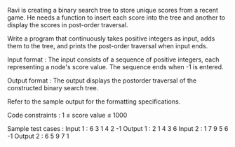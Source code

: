 Ravi is creating a binary search tree to store unique scores from a recent game. He needs a function to insert each score into the tree and another to display the scores in post-order traversal. 



Write a program that continuously takes positive integers as input, adds them to the tree, and prints the post-order traversal when input ends.

Input format :
The input consists of a sequence of positive integers, each representing a node's score value. The sequence ends when -1 is entered.

Output format :
The output displays the postorder traversal of the constructed binary search tree.



Refer to the sample output for the formatting specifications.

Code constraints :
1 ≤ score value ≤ 1000

Sample test cases :
Input 1 :
6 3 1 4 2 -1
Output 1 :
2 1 4 3 6 
Input 2 :
1 7 9 5 6 -1
Output 2 :
6 5 9 7 1 
